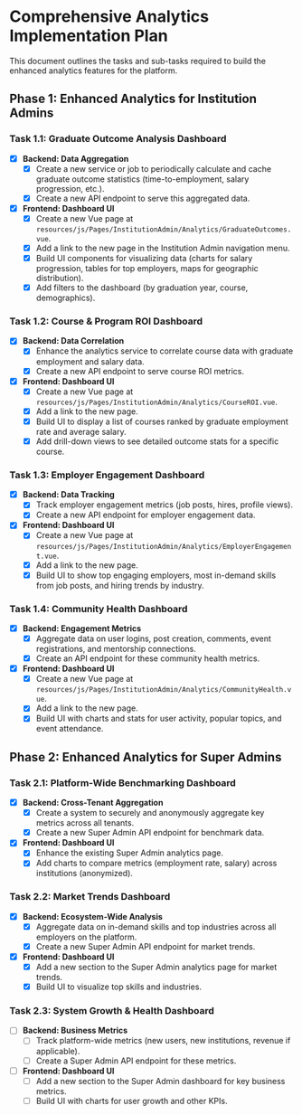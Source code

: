 # Comprehensive Analytics Implementation Plan

This document outlines the tasks and sub-tasks required to build the enhanced analytics features for the platform.

## Phase 1: Enhanced Analytics for Institution Admins

### Task 1.1: Graduate Outcome Analysis Dashboard
- [x] **Backend: Data Aggregation**
  - [x] Create a new service or job to periodically calculate and cache graduate outcome statistics (time-to-employment, salary progression, etc.).
  - [x] Create a new API endpoint to serve this aggregated data.
- [x] **Frontend: Dashboard UI**
  - [x] Create a new Vue page at `resources/js/Pages/InstitutionAdmin/Analytics/GraduateOutcomes.vue`.
  - [x] Add a link to the new page in the Institution Admin navigation menu.
  - [x] Build UI components for visualizing data (charts for salary progression, tables for top employers, maps for geographic distribution).
  - [x] Add filters to the dashboard (by graduation year, course, demographics).

### Task 1.2: Course & Program ROI Dashboard
- [x] **Backend: Data Correlation**
  - [x] Enhance the analytics service to correlate course data with graduate employment and salary data.
  - [x] Create a new API endpoint to serve course ROI metrics.
- [x] **Frontend: Dashboard UI**
  - [x] Create a new Vue page at `resources/js/Pages/InstitutionAdmin/Analytics/CourseROI.vue`.
  - [x] Add a link to the new page.
  - [x] Build UI to display a list of courses ranked by graduate employment rate and average salary.
  - [x] Add drill-down views to see detailed outcome stats for a specific course.

### Task 1.3: Employer Engagement Dashboard
- [x] **Backend: Data Tracking**
  - [x] Track employer engagement metrics (job posts, hires, profile views).
  - [x] Create a new API endpoint for employer engagement data.
- [x] **Frontend: Dashboard UI**
  - [x] Create a new Vue page at `resources/js/Pages/InstitutionAdmin/Analytics/EmployerEngagement.vue`.
  - [x] Add a link to the new page.
  - [x] Build UI to show top engaging employers, most in-demand skills from job posts, and hiring trends by industry.

### Task 1.4: Community Health Dashboard
- [x] **Backend: Engagement Metrics**
  - [x] Aggregate data on user logins, post creation, comments, event registrations, and mentorship connections.
  - [x] Create an API endpoint for these community health metrics.
- [x] **Frontend: Dashboard UI**
  - [x] Create a new Vue page at `resources/js/Pages/InstitutionAdmin/Analytics/CommunityHealth.vue`.
  - [x] Add a link to the new page.
  - [x] Build UI with charts and stats for user activity, popular topics, and event attendance.

## Phase 2: Enhanced Analytics for Super Admins

### Task 2.1: Platform-Wide Benchmarking Dashboard
- [x] **Backend: Cross-Tenant Aggregation**
  - [x] Create a system to securely and anonymously aggregate key metrics across all tenants.
  - [x] Create a new Super Admin API endpoint for benchmark data.
- [x] **Frontend: Dashboard UI**
  - [x] Enhance the existing Super Admin analytics page.
  - [x] Add charts to compare metrics (employment rate, salary) across institutions (anonymized).

### Task 2.2: Market Trends Dashboard
- [x] **Backend: Ecosystem-Wide Analysis**
  - [x] Aggregate data on in-demand skills and top industries across all employers on the platform.
  - [x] Create a new Super Admin API endpoint for market trends.
- [x] **Frontend: Dashboard UI**
  - [x] Add a new section to the Super Admin analytics page for market trends.
  - [x] Build UI to visualize top skills and industries.

### Task 2.3: System Growth & Health Dashboard
- [ ] **Backend: Business Metrics**
  - [ ] Track platform-wide metrics (new users, new institutions, revenue if applicable).
  - [ ] Create a Super Admin API endpoint for these metrics.
- [ ] **Frontend: Dashboard UI**
  - [ ] Add a new section to the Super Admin dashboard for key business metrics.
  - [ ] Build UI with charts for user growth and other KPIs.
